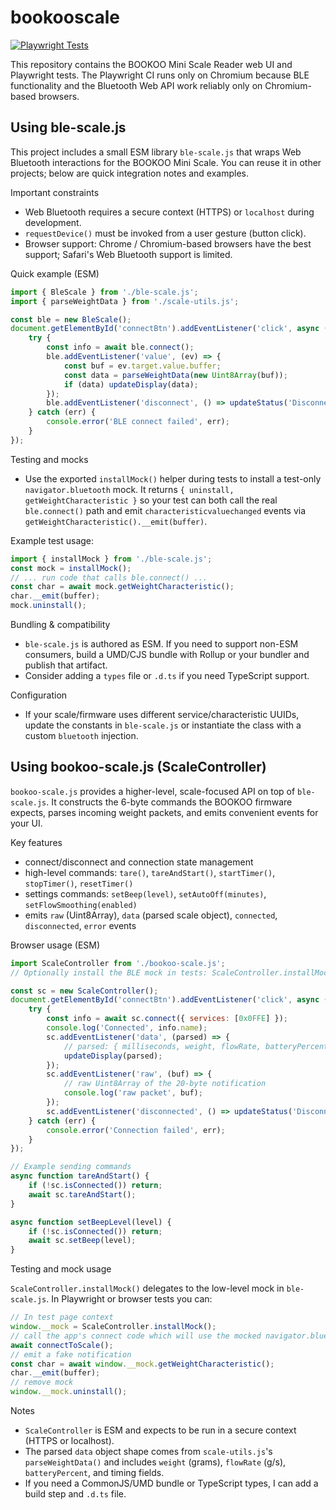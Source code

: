 # bookooscale

[![Playwright Tests](https://github.com/danprime/bookooscale/actions/workflows/playwright.yml/badge.svg)](https://github.com/danprime/bookooscale/actions/workflows/playwright.yml)

This repository contains the BOOKOO Mini Scale Reader web UI and Playwright tests. The Playwright CI runs only on Chromium because BLE functionality and the Bluetooth Web API work reliably only on Chromium-based browsers.
## Using ble-scale.js

This project includes a small ESM library `ble-scale.js` that wraps Web Bluetooth interactions for the BOOKOO Mini Scale. You can reuse it in other projects; below are quick integration notes and examples.

Important constraints
- Web Bluetooth requires a secure context (HTTPS) or `localhost` during development.
- `requestDevice()` must be invoked from a user gesture (button click).
- Browser support: Chrome / Chromium-based browsers have the best support; Safari's Web Bluetooth support is limited.

Quick example (ESM)

```javascript
import { BleScale } from './ble-scale.js';
import { parseWeightData } from './scale-utils.js';

const ble = new BleScale();
document.getElementById('connectBtn').addEventListener('click', async () => {
	try {
		const info = await ble.connect();
		ble.addEventListener('value', (ev) => {
			const buf = ev.target.value.buffer;
			const data = parseWeightData(new Uint8Array(buf));
			if (data) updateDisplay(data);
		});
		ble.addEventListener('disconnect', () => updateStatus('Disconnected'));
	} catch (err) {
		console.error('BLE connect failed', err);
	}
});
```

Testing and mocks
- Use the exported `installMock()` helper during tests to install a test-only `navigator.bluetooth` mock. It returns `{ uninstall, getWeightCharacteristic }` so your test can both call the real `ble.connect()` path and emit `characteristicvaluechanged` events via `getWeightCharacteristic().__emit(buffer)`.

Example test usage:

```javascript
import { installMock } from './ble-scale.js';
const mock = installMock();
// ... run code that calls ble.connect() ...
const char = await mock.getWeightCharacteristic();
char.__emit(buffer);
mock.uninstall();
```

Bundling & compatibility
- `ble-scale.js` is authored as ESM. If you need to support non-ESM consumers, build a UMD/CJS bundle with Rollup or your bundler and publish that artifact.
- Consider adding a `types` file or `.d.ts` if you need TypeScript support.

Configuration
- If your scale/firmware uses different service/characteristic UUIDs, update the constants in `ble-scale.js` or instantiate the class with a custom `bluetooth` injection.

## Using bookoo-scale.js (ScaleController)

`bookoo-scale.js` provides a higher-level, scale-focused API on top of `ble-scale.js`.
It constructs the 6-byte commands the BOOKOO firmware expects, parses incoming weight packets, and emits convenient events for your UI.

Key features
- connect/disconnect and connection state management
- high-level commands: `tare()`, `tareAndStart()`, `startTimer()`, `stopTimer()`, `resetTimer()`
- settings commands: `setBeep(level)`, `setAutoOff(minutes)`, `setFlowSmoothing(enabled)`
- emits `raw` (Uint8Array), `data` (parsed scale object), `connected`, `disconnected`, `error` events

Browser usage (ESM)

```javascript
import ScaleController from './bookoo-scale.js';
// Optionally install the BLE mock in tests: ScaleController.installMock()

const sc = new ScaleController();
document.getElementById('connectBtn').addEventListener('click', async () => {
	try {
		const info = await sc.connect({ services: [0x0FFE] });
		console.log('Connected', info.name);
		sc.addEventListener('data', (parsed) => {
			// parsed: { milliseconds, weight, flowRate, batteryPercent, ... }
			updateDisplay(parsed);
		});
		sc.addEventListener('raw', (buf) => {
			// raw Uint8Array of the 20-byte notification
			console.log('raw packet', buf);
		});
		sc.addEventListener('disconnected', () => updateStatus('Disconnected'));
	} catch (err) {
		console.error('Connection failed', err);
	}
});

// Example sending commands
async function tareAndStart() {
	if (!sc.isConnected()) return;
	await sc.tareAndStart();
}

async function setBeepLevel(level) {
	if (!sc.isConnected()) return;
	await sc.setBeep(level);
}
```

Testing and mock usage

`ScaleController.installMock()` delegates to the low-level mock in `ble-scale.js`. In Playwright or browser tests you can:

```javascript
// In test page context
window.__mock = ScaleController.installMock();
// call the app's connect code which will use the mocked navigator.bluetooth
await connectToScale();
// emit a fake notification
const char = await window.__mock.getWeightCharacteristic();
char.__emit(buffer);
// remove mock
window.__mock.uninstall();
```

Notes
- `ScaleController` is ESM and expects to be run in a secure context (HTTPS or localhost).
- The parsed `data` object shape comes from `scale-utils.js`'s `parseWeightData()` and includes `weight` (grams), `flowRate` (g/s), `batteryPercent`, and timing fields.
- If you need a CommonJS/UMD bundle or TypeScript types, I can add a build step and `.d.ts` file.
